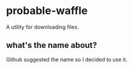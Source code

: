 # probable-waffle

A utility for downloading files.

## what's the name about?

Github suggested the name so I decided to use it.

